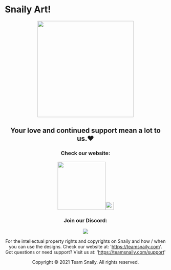 # Snaily Art!
<center><img src="https://cupido.teamsnaily.com/misc/welcometosnaily2.png" height="300px"></img>

<h2><b>Your love and continued support mean a lot to us.❤️</b></h2>

<h3>Check our website:</h3>
<a href="https://teamsnaily.com"><img src="https://cupido.teamsnaily.com/misc/dedede.gif" height="150px"></img><img src="https://pngpress.com/wp-content/uploads/2020/08/uploads_cursor_cursor_PNG78.png" height="25px"></img></a>

<h3>Join our Discord:</h3>
<a href="https://teamsnaily.com/discord"><img src="https://discord.com/assets/cb48d2a8d4991281d7a6a95d2f58195e.svg"></img></a>


For the intellectual property rights and copyrights on Snaily and how / when you can use the designs. Check our website at: 'https://teamsnaily.com'.
Got questions or need support? Visit us at:
'https://teamsnaily.com/support'


Copyright © 2021 Team Snaily. All rights reserved.</center>
